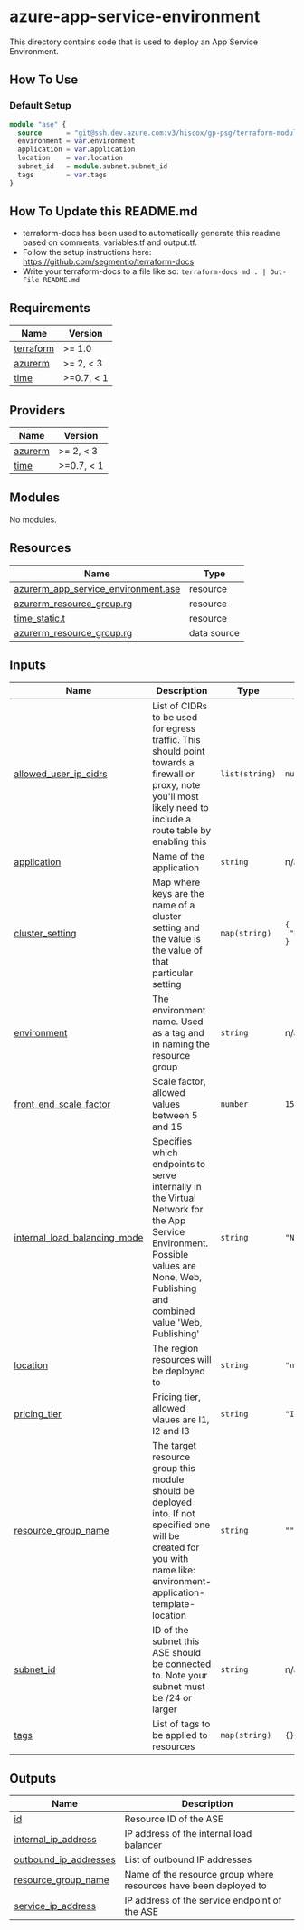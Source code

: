 # azure-app-service-environment

This directory contains code that is used to deploy an App Service Environment.

## How To Use

### Default Setup

```terraform
module "ase" {
  source      = "git@ssh.dev.azure.com:v3/hiscox/gp-psg/terraform-modules/azure-app-service-environment"
  environment = var.environment
  application = var.application
  location    = var.location
  subnet_id   = module.subnet.subnet_id
  tags        = var.tags
}
```

## How To Update this README.md

* terraform-docs has been used to automatically generate this readme based on comments, variables.tf and output.tf.
* Follow the setup instructions here: https://github.com/segmentio/terraform-docs
* Write your terraform-docs to a file like so: `terraform-docs md . | Out-File README.md`

## Requirements

| Name | Version |
|------|---------|
| <a name="requirement_terraform"></a> [terraform](#requirement\_terraform) | >= 1.0 |
| <a name="requirement_azurerm"></a> [azurerm](#requirement\_azurerm) | >= 2, < 3 |
| <a name="requirement_time"></a> [time](#requirement\_time) | >=0.7, < 1 |

## Providers

| Name | Version |
|------|---------|
| <a name="provider_azurerm"></a> [azurerm](#provider\_azurerm) | >= 2, < 3 |
| <a name="provider_time"></a> [time](#provider\_time) | >=0.7, < 1 |

## Modules

No modules.

## Resources

| Name | Type |
|------|------|
| [azurerm_app_service_environment.ase](https://registry.terraform.io/providers/hashicorp/azurerm/latest/docs/resources/app_service_environment) | resource |
| [azurerm_resource_group.rg](https://registry.terraform.io/providers/hashicorp/azurerm/latest/docs/resources/resource_group) | resource |
| [time_static.t](https://registry.terraform.io/providers/hashicorp/time/latest/docs/resources/static) | resource |
| [azurerm_resource_group.rg](https://registry.terraform.io/providers/hashicorp/azurerm/latest/docs/data-sources/resource_group) | data source |

## Inputs

| Name | Description | Type | Default | Required |
|------|-------------|------|---------|:--------:|
| <a name="input_allowed_user_ip_cidrs"></a> [allowed\_user\_ip\_cidrs](#input\_allowed\_user\_ip\_cidrs) | List of CIDRs to be used for egress traffic. This should point towards a firewall or proxy, note you'll most likely need to include a route table by enabling this | `list(string)` | `null` | no |
| <a name="input_application"></a> [application](#input\_application) | Name of the application | `string` | n/a | yes |
| <a name="input_cluster_setting"></a> [cluster\_setting](#input\_cluster\_setting) | Map where keys are the name of a cluster setting and the value is the value of that particular setting | `map(string)` | <pre>{<br>  "DisableTls1.0": "1"<br>}</pre> | no |
| <a name="input_environment"></a> [environment](#input\_environment) | The environment name. Used as a tag and in naming the resource group | `string` | n/a | yes |
| <a name="input_front_end_scale_factor"></a> [front\_end\_scale\_factor](#input\_front\_end\_scale\_factor) | Scale factor, allowed values between 5 and 15 | `number` | `15` | no |
| <a name="input_internal_load_balancing_mode"></a> [internal\_load\_balancing\_mode](#input\_internal\_load\_balancing\_mode) | Specifies which endpoints to serve internally in the Virtual Network for the App Service Environment. Possible values are None, Web, Publishing and combined value 'Web, Publishing' | `string` | `"None"` | no |
| <a name="input_location"></a> [location](#input\_location) | The region resources will be deployed to | `string` | `"northeurope"` | no |
| <a name="input_pricing_tier"></a> [pricing\_tier](#input\_pricing\_tier) | Pricing tier, allowed vlaues are I1, I2 and I3 | `string` | `"I1"` | no |
| <a name="input_resource_group_name"></a> [resource\_group\_name](#input\_resource\_group\_name) | The target resource group this module should be deployed into. If not specified one will be created for you with name like: environment-application-template-location | `string` | `""` | no |
| <a name="input_subnet_id"></a> [subnet\_id](#input\_subnet\_id) | ID of the subnet this ASE should be connected to. Note your subnet must be /24 or larger | `string` | n/a | yes |
| <a name="input_tags"></a> [tags](#input\_tags) | List of tags to be applied to resources | `map(string)` | `{}` | no |

## Outputs

| Name | Description |
|------|-------------|
| <a name="output_id"></a> [id](#output\_id) | Resource ID of the ASE |
| <a name="output_internal_ip_address"></a> [internal\_ip\_address](#output\_internal\_ip\_address) | IP address of the internal load balancer |
| <a name="output_outbound_ip_addresses"></a> [outbound\_ip\_addresses](#output\_outbound\_ip\_addresses) | List of outbound IP addresses |
| <a name="output_resource_group_name"></a> [resource\_group\_name](#output\_resource\_group\_name) | Name of the resource group where resources have been deployed to |
| <a name="output_service_ip_address"></a> [service\_ip\_address](#output\_service\_ip\_address) | IP address of the service endpoint of the ASE |
